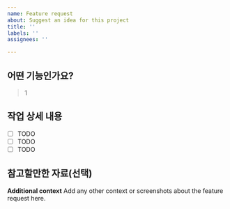 ```yaml
---
name: Feature request
about: Suggest an idea for this project
title: ''
labels: ''
assignees: ''

---
```


## 어떤 기능인가요?

> 1

## 작업 상세 내용

- [ ] TODO
- [ ] TODO
- [ ] TODO

## 참고할만한 자료(선택)

**Additional context**
Add any other context or screenshots about the feature request here.

